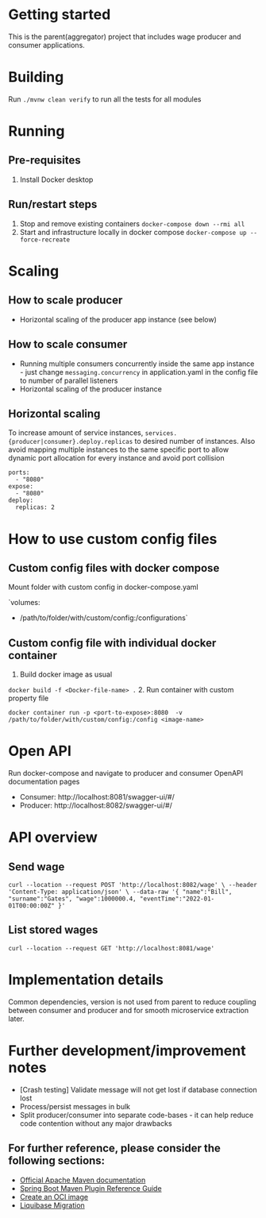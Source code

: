 # Getting started
This is the parent(aggregator) project that includes wage producer and consumer applications. 

# Building
Run `./mvnw clean verify` to run all the tests for all modules

# Running
## Pre-requisites
1. Install Docker desktop
## Run/restart steps
1. Stop and remove existing containers `docker-compose down --rmi all`
2. Start and infrastructure locally in docker compose `docker-compose up --force-recreate`

# Scaling
## How to scale producer
- Horizontal scaling of the producer app instance (see below)
## How to scale consumer
- Running multiple consumers concurrently inside the same app instance - just change `messaging.concurrency` in application.yaml
in the config file to number of parallel listeners
- Horizontal scaling of the producer instance

## Horizontal scaling

To increase amount of service instances, `services.{producer|consumer}.deploy.replicas` to desired number of instances.
Also avoid mapping multiple instances to the same specific port to allow dynamic port allocation for every instance and avoid port collision

    ports:
      - "8080"
    expose:
      - "8080"
    deploy:
      replicas: 2

# How to use custom config files
## Custom config files with docker compose
Mount folder with custom config in docker-compose.yaml

`volumes:
  - /path/to/folder/with/custom/config:/configurations`

## Custom config file with individual docker container
1. Build docker image as usual 
   
`docker build -f <Docker-file-name> .`
2. Run container with custom property file

`docker container run -p <port-to-expose>:8080 
-v /path/to/folder/with/custom/config:/config <image-name>`

# Open API
Run docker-compose and navigate to producer and consumer OpenAPI documentation pages
- Consumer: http://localhost:8081/swagger-ui/#/
- Producer: http://localhost:8082/swagger-ui/#/

# API overview
## Send wage
`curl --location --request POST 'http://localhost:8082/wage' \
--header 'Content-Type: application/json' \
--data-raw '{
"name":"Bill",
"surname":"Gates",
"wage":1000000.4,
"eventTime":"2022-01-01T00:00:00Z"
}'`

## List stored wages
`curl --location --request GET 'http://localhost:8081/wage'`

# Implementation details
Common dependencies, version is not used from parent to reduce coupling between
consumer and producer and for smooth microservice extraction later.

# Further development/improvement notes
- [Crash testing] Validate message will not get lost if database connection lost
- Process/persist messages in bulk
- Split producer/consumer into separate code-bases - it can help reduce code contention without any major drawbacks 

## For further reference, please consider the following sections:

* [Official Apache Maven documentation](https://maven.apache.org/guides/index.html)
* [Spring Boot Maven Plugin Reference Guide](https://docs.spring.io/spring-boot/docs/2.7.2/maven-plugin/reference/html/)
* [Create an OCI image](https://docs.spring.io/spring-boot/docs/2.7.2/maven-plugin/reference/html/#build-image)
* [Liquibase Migration](https://docs.spring.io/spring-boot/docs/2.7.2/reference/htmlsingle/#howto.data-initialization.migration-tool.liquibase)
